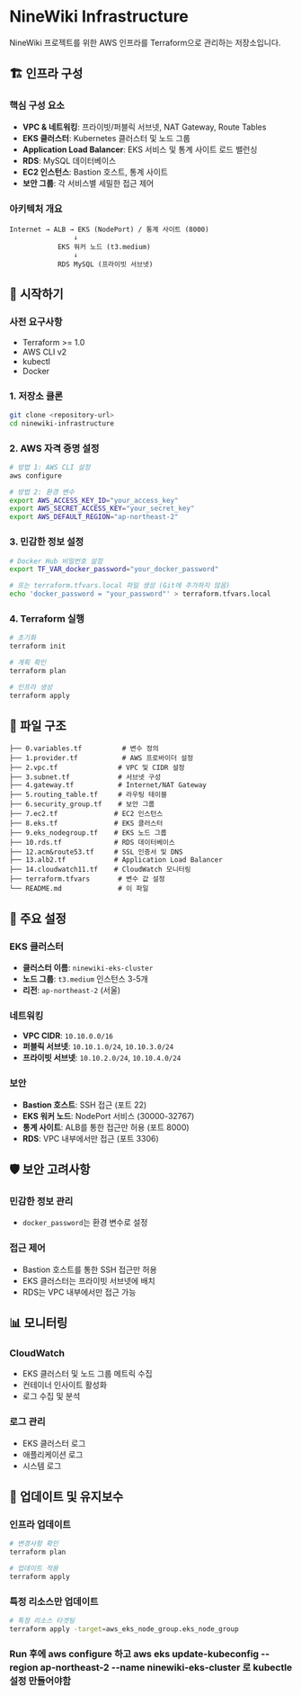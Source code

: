 # NineWiki Infrastructure

NineWiki 프로젝트를 위한 AWS 인프라를 Terraform으로 관리하는 저장소입니다.

## 🏗️ 인프라 구성

### 핵심 구성 요소
- **VPC & 네트워킹**: 프라이빗/퍼블릭 서브넷, NAT Gateway, Route Tables
- **EKS 클러스터**: Kubernetes 클러스터 및 노드 그룹
- **Application Load Balancer**: EKS 서비스 및 통계 사이트 로드 밸런싱
- **RDS**: MySQL 데이터베이스
- **EC2 인스턴스**: Bastion 호스트, 통계 사이트
- **보안 그룹**: 각 서비스별 세밀한 접근 제어

### 아키텍처 개요
```
Internet → ALB → EKS (NodePort) / 통계 사이트 (8000)
                ↓
            EKS 워커 노드 (t3.medium)
                ↓
            RDS MySQL (프라이빗 서브넷)
```

## 🚀 시작하기

### 사전 요구사항
- Terraform >= 1.0
- AWS CLI v2
- kubectl
- Docker

### 1. 저장소 클론
```bash
git clone <repository-url>
cd ninewiki-infrastructure
```

### 2. AWS 자격 증명 설정
```bash
# 방법 1: AWS CLI 설정
aws configure

# 방법 2: 환경 변수
export AWS_ACCESS_KEY_ID="your_access_key"
export AWS_SECRET_ACCESS_KEY="your_secret_key"
export AWS_DEFAULT_REGION="ap-northeast-2"
```

### 3. 민감한 정보 설정
```bash
# Docker Hub 비밀번호 설정
export TF_VAR_docker_password="your_docker_password"

# 또는 terraform.tfvars.local 파일 생성 (Git에 추가하지 않음)
echo 'docker_password = "your_password"' > terraform.tfvars.local
```

### 4. Terraform 실행
```bash
# 초기화
terraform init

# 계획 확인
terraform plan

# 인프라 생성
terraform apply
```

## 📁 파일 구조

```
├── 0.variables.tf          # 변수 정의
├── 1.provider.tf           # AWS 프로바이더 설정
├── 2.vpc.tf               # VPC 및 CIDR 설정
├── 3.subnet.tf            # 서브넷 구성
├── 4.gateway.tf           # Internet/NAT Gateway
├── 5.routing_table.tf     # 라우팅 테이블
├── 6.security_group.tf    # 보안 그룹
├── 7.ec2.tf              # EC2 인스턴스
├── 8.eks.tf              # EKS 클러스터
├── 9.eks_nodegroup.tf    # EKS 노드 그룹
├── 10.rds.tf             # RDS 데이터베이스
├── 12.acm&route53.tf     # SSL 인증서 및 DNS
├── 13.alb2.tf            # Application Load Balancer
├── 14.cloudwatch11.tf    # CloudWatch 모니터링
├── terraform.tfvars       # 변수 값 설정
└── README.md              # 이 파일
```

## 🔧 주요 설정

### EKS 클러스터
- **클러스터 이름**: `ninewiki-eks-cluster`
- **노드 그룹**: `t3.medium` 인스턴스 3-5개
- **리전**: `ap-northeast-2` (서울)

### 네트워킹
- **VPC CIDR**: `10.10.0.0/16`
- **퍼블릭 서브넷**: `10.10.1.0/24`, `10.10.3.0/24`
- **프라이빗 서브넷**: `10.10.2.0/24`, `10.10.4.0/24`

### 보안
- **Bastion 호스트**: SSH 접근 (포트 22)
- **EKS 워커 노드**: NodePort 서비스 (30000-32767)
- **통계 사이트**: ALB를 통한 접근만 허용 (포트 8000)
- **RDS**: VPC 내부에서만 접근 (포트 3306)

## 🛡️ 보안 고려사항

### 민감한 정보 관리
- `docker_password`는 환경 변수로 설정

### 접근 제어
- Bastion 호스트를 통한 SSH 접근만 허용
- EKS 클러스터는 프라이빗 서브넷에 배치
- RDS는 VPC 내부에서만 접근 가능

## 📊 모니터링

### CloudWatch
- EKS 클러스터 및 노드 그룹 메트릭 수집
- 컨테이너 인사이트 활성화
- 로그 수집 및 분석

### 로그 관리
- EKS 클러스터 로그
- 애플리케이션 로그
- 시스템 로그

## 🔄 업데이트 및 유지보수

### 인프라 업데이트
```bash
# 변경사항 확인
terraform plan

# 업데이트 적용
terraform apply
```

### 특정 리소스만 업데이트
```bash
# 특정 리소스 타겟팅
terraform apply -target=aws_eks_node_group.eks_node_group
```

### Run 후에 aws configure 하고 aws eks update-kubeconfig --region ap-northeast-2 --name ninewiki-eks-cluster 로 kubectle 설정 만들어야함





